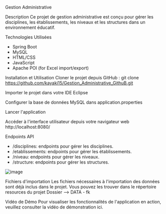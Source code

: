 Gestion Administrative

Description
Ce projet de gestion administrative est conçu pour gérer les disciplines, les établissements, les niveaux et les structures dans un environnement éducatif.

Technologies Utilisées
- Spring Boot
- MySQL
- HTML/CSS
- JavaScript
- Apache POI (for Excel import/export)

Installation et Utilisation
Cloner le projet depuis GitHub : 
git clone https://github.com/kayaki15/Gestion_Administrative_GithuB.git

Importer le projet dans votre IDE Eclipse

Configurer la base de données MySQL dans application.properties

Lancer l'application


Accéder à l'interface utilisateur depuis votre navigateur web
http://localhost:8080/


Endpoints API
- /disciplines: endpoints pour gérer les disciplines.
- /etablissements: endpoints pour gérer les établissements.
- /niveau: endpoints pour gérer les niveaux.
- /structure: endpoints pour gérer les structures.

![image](https://github.com/kayaki15/Gestion_Administrative_GithuB/assets/61231576/a35d5c62-7c12-4809-aea8-5940d33353eb)


Fichiers d'importation
Les fichiers nécessaires à l'importation des données sont déjà inclus dans le projet. Vous pouvez les trouver dans le répertoire resources du projet
Dossier --> DATA - fk


Vidéo de Démo
Pour visualiser les fonctionnalités de l'application en action, veuillez consulter la vidéo de démonstration ici.

